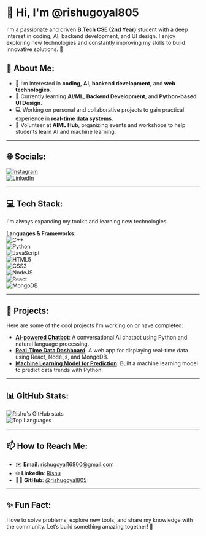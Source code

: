 # 👋 Hi, I'm @rishugoyal805

I'm a passionate and driven **B.Tech CSE (2nd Year)** student with a deep interest in coding, AI, backend development, and UI design. I enjoy exploring new technologies and constantly improving my skills to build innovative solutions. 🚀

## 💫 About Me:
- 👀 I’m interested in **coding**, **AI**, **backend development**, and **web technologies**.
- 🌱 Currently learning **AI/ML**, **Backend Development**, and **Python-based UI Design**.
- 💻 Working on personal and collaborative projects to gain practical experience in **real-time data systems**.
- 👥 Volunteer at **AIML Hub**, organizing events and workshops to help students learn AI and machine learning.

---

## 🌐 Socials:
[![Instagram](https://img.shields.io/badge/Instagram-%23E4405F.svg?logo=Instagram&logoColor=white)](https://www.instagram.com/rishu_goyal_official?igsh=dHp2encxeW4wZ2Iz)  
[![LinkedIn](https://img.shields.io/badge/LinkedIn-%230077B5.svg?logo=linkedin&logoColor=white)](https://www.linkedin.com/in/rishu0405)

---

## 💻 Tech Stack:
I'm always expanding my toolkit and learning new technologies.

**Languages & Frameworks**:  
![C++](https://img.shields.io/badge/c++-%2300599C.svg?style=for-the-badge&logo=c%2B%2B&logoColor=white)  
![Python](https://img.shields.io/badge/python-%2314354C.svg?style=for-the-badge&logo=python&logoColor=white)  
![JavaScript](https://img.shields.io/badge/javascript-%23323330.svg?style=for-the-badge&logo=javascript&logoColor=%23F7DF1E)  
![HTML5](https://img.shields.io/badge/html5-%23E34F26.svg?style=for-the-badge&logo=html5&logoColor=white)  
![CSS3](https://img.shields.io/badge/css3-%231572B6.svg?style=for-the-badge&logo=css3&logoColor=white)  
![NodeJS](https://img.shields.io/badge/node.js-6DA55F?style=for-the-badge&logo=node.js&logoColor=white)  
![React](https://img.shields.io/badge/react-%2320232a.svg?style=for-the-badge&logo=react&logoColor=%2361DAFB)  
![MongoDB](https://img.shields.io/badge/MongoDB-%234ea94b.svg?style=for-the-badge&logo=mongodb&logoColor=white)  

---

## 📂 Projects:
Here are some of the cool projects I'm working on or have completed:

- **[AI-powered Chatbot](#)**: A conversational AI chatbot using Python and natural language processing.
- **[Real-Time Data Dashboard](#)**: A web app for displaying real-time data using React, Node.js, and MongoDB.
- **[Machine Learning Model for Prediction](#)**: Built a machine learning model to predict data trends with Python.

---

## 📊 GitHub Stats:
![Rishu's GitHub stats](https://github-readme-stats.vercel.app/api?username=rishugoyal805&theme=radical&hide_border=false&include_all_commits=true&count_private=true)  
![Top Languages](https://github-readme-stats.vercel.app/api/top-langs/?username=rishugoyal805&layout=compact&theme=radical&hide_border=false)

---

## 📫 How to Reach Me:
- ✉️ **Email**: rishugoyal16800@gmail.com
- 🌐 **LinkedIn**: [Rishu](https://www.linkedin.com/in/rishu0405)
- 🧑‍💻 **GitHub**: [@rishugoyal805](https://github.com/rishugoyal805)

---

## ✨ Fun Fact: 
I love to solve problems, explore new tools, and share my knowledge with the community. Let’s build something amazing together! 🚀
